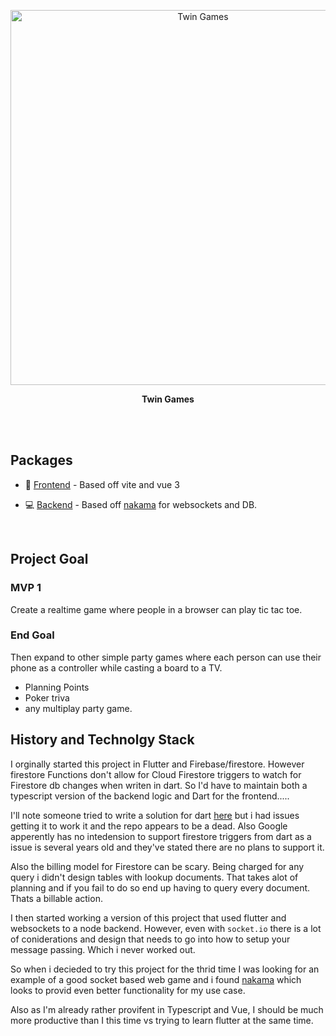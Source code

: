 <p align='center'>
  <img src='https://images.unsplash.com/photo-1611996575749-79a3a250f948?ixlib=rb-1.2.1&ixid=MnwxMjA3fDB8MHxwaG90by1wYWdlfHx8fGVufDB8fHx8&auto=format&fit=crop&w=1470&q=80' alt='Twin Games' width='600'/>
</p>


<p align='center'>
  <b>Twin Games</b><br>
</p>

<br>
<!--
<p align='center'>
<a href="https://vitesse.netlify.app/">Live Demo</a>
</p>
-->
<br>

## Packages

- 🎨 [Frontend](./packages/frontend) - Based off vite and vue 3

- 💻 [Backend](./packages/backend) - Based off [nakama](https://github.com/heroiclabs/nakama/) for websockets and DB.

<br>


## Project Goal

### MVP 1
Create a realtime game where people in a browser can play tic tac toe.


### End Goal
Then expand to other simple party games where each person can use their phone as a controller while casting a board to a TV.

- Planning Points
- Poker triva
- any multiplay party game.




## History and Technolgy Stack

I orginally started this project in Flutter and Firebase/firestore.  However firestore Functions don't allow for Cloud Firestore triggers to watch for Firestore db changes when writen in dart. So I'd have to maintain both a typescript version of the backend logic and Dart for the frontend.....

I'll note someone tried to write a solution for dart [here](https://github.com/pulyaevskiy/firebase-functions-interop) but i had issues getting it to work it and the repo appears to be a dead. Also Google apperently has no intedension to support firestore triggers from dart as a issue is several years old and they've stated there are no plans to support it. 

Also the billing model for Firestore can be scary. Being charged for any query i didn't design tables with lookup documents. That takes alot of planning and if you fail to do so end up having to query every document. Thats a billable action.

I then started working a version of this project that used flutter and websockets to a node backend.  However, even with `socket.io` there is a lot of coniderations and design that needs to go into how to setup your message passing. Which i never worked out. 

So when i decieded to try this project for the thrid time I was looking for an example of a good socket based web game and i found [nakama](https://github.com/heroiclabs/nakama/) which looks to provid even better functionality for my use case.

Also as I'm already rather provifent in Typescript and Vue, I should be much more productive than I this time vs trying to learn flutter at the same time. 






